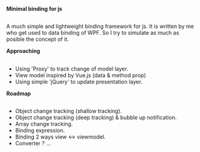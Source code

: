 **Minimal binding for js**

##
A much simple and lightweight binding framework for js. It is written by me who get used to data binding of WPF.
So I try to simulate as much as posible the concept of it.

**Approaching**

##
- Using 'Proxy' to track change of model layer.
- View model inspired by Vue.js (data & method prop)
- Using simple 'jQuery' to update presentation layer.

**Roadmap**

##
- Object change tracking (shallow tracking).
- Object change tracking (deep tracking) & bubble up notification.
- Array change tracking.
- Binding expression.
- Binding 2 ways view <-> viewmodel.
- Converter ?
...
